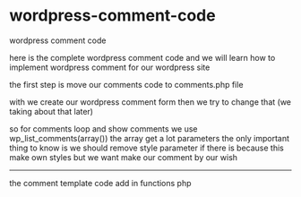 # wordpress-comment-code
wordpress comment code

here is the complete wordpress comment code and we will learn how to implement wordpress comment for our wordpress site

the first step is move our comments code to comments.php file

with   <?php comment_form(); ?> we create our wordpress comment form then we try to change that (we taking about that later)

so for comments loop and show comments we use  wp_list_comments(array()) the array get a lot parameters the only important thing
to know is we should remove style parameter if there is because this make own styles but we want make our comment by our wish

-------
the comment template code add in functions php

